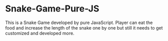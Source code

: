 # Snake-Game-Pure-JS
This is a Snake Game developed by pure JavaScript. Player can eat the food and increase the length of the snake one by one but still it needs to get customized and developed more.
